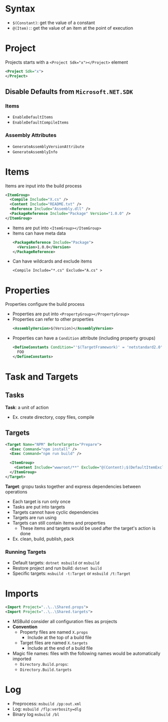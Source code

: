 # Syntax

- `$(Constant)`: get the value of a constant
- `@(Item):`: get the value of an item at the point of execution

# Project

Projects starts with a `<Project Sdk="x"></Project>` element

```xml
<Project Sdk="x">
</Project>
```

## Disable Defaults from `Microsoft.NET.SDK`

### Items

- `EnableDefaultItems`
- `EnableDefaultCompileItems`

### Assembly Attributes

- `GenerateAssemblyVersionAttribute`
- `GenerateAssemblyInfo`

# Items

Items are input into the build process

```xml
<ItemGroup>
  <Compile Include="X.cs" />
  <Content Include="README.txt" />
  <Reference Include="Assembly.dll" />
  <PackageReference Include="Package" Version="1.0.0" />
</ItemGroup>
```

- Items are put into `<ItemGroup></ItemGroup>`
- Items can have meta data
  ```xml
  <PackageReference Include="Package">
    <Version>1.0.0</Version>
  </PackageReference>
  ```
- Can have wildcards and exclude items
  ```
  <Compile Include="*.cs" Exclude="A.cs" >
  ```

# Properties

Properties configure the build process

- Properties are put into `<PropertyGroup></PropertyGroup>`
- Properties can refer to other properties
  ```xml
  <AssemblyVersion>$(Version)</AssemblyVersion>
  ```
- Properties can have a `Condition` attribute (including property groups)
  ```xml
  <DefineConstants Condition="'$(TargetFramework)' = 'netstandard2.0'">
    FOO
  </DefineConstants>
  ```

# Task and Targets

## Tasks

**Task**: a unit of action

- Ex. create directory, copy files, compile

## Targets

```xml
<Target Name="NPM" BeforeTargets="Prepare">
  <Exec Command="npm install" />
  <Exec Command="npm run build" />

  <ItemGroup>
    <Content Include="wwwroot/**" Exclude="@(Content);$(DefaultItemExcludes)" />
  </ItemGroup>
</Target>
```

**Target**: gropu tasks together and express dependencies between operations

- Each target is run only once
- Tasks are put into targets
- Targets cannot have cyclic dependencies
- Targets are run using
- Targets can still contain items and properties
  - These items and targets would be used after the target's action is done
- Ex. clean, build, publish, pack

### Running Targets

- Default targets: `dotnet msbuild` or `msbuild`
- Restore project and run build: `dotnet build`
- Specific targets: `msbuild -t:Target` or `msbuild /t:Target`

# Imports

```xml
<Import Project="..\..\Shared.props">
<Import Project="..\..\Shared.targets">
```

- MSBuild consider all configuration files as projects
- **Convention**
  - Property files are named `X.props`
    - Include at the top of a build file
  - Target files are named `X.targets`
    - Include at the end of a build file
- Magic file names: files with the following names would be automatically
  imported
  - `Directory.Build.props`:
  - `Directory.Build.targets`

# Log

- Preprocess: `msbuild /pp:out.xml`
- Log: `msbuild /flp:verbosity=dlg`
- Binary log `msbuild /bl`
